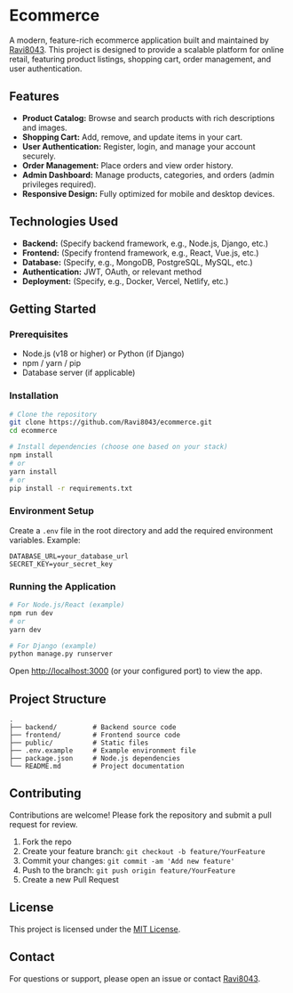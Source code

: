 # Ecommerce

A modern, feature-rich ecommerce application built and maintained by [Ravi8043](https://github.com/Ravi8043). This project is designed to provide a scalable platform for online retail, featuring product listings, shopping cart, order management, and user authentication.

## Features

- **Product Catalog:** Browse and search products with rich descriptions and images.
- **Shopping Cart:** Add, remove, and update items in your cart.
- **User Authentication:** Register, login, and manage your account securely.
- **Order Management:** Place orders and view order history.
- **Admin Dashboard:** Manage products, categories, and orders (admin privileges required).
- **Responsive Design:** Fully optimized for mobile and desktop devices.

## Technologies Used

- **Backend:** (Specify backend framework, e.g., Node.js, Django, etc.)
- **Frontend:** (Specify frontend framework, e.g., React, Vue.js, etc.)
- **Database:** (Specify, e.g., MongoDB, PostgreSQL, MySQL, etc.)
- **Authentication:** JWT, OAuth, or relevant method
- **Deployment:** (Specify, e.g., Docker, Vercel, Netlify, etc.)

## Getting Started

### Prerequisites

- Node.js (v18 or higher) or Python (if Django)
- npm / yarn / pip
- Database server (if applicable)

### Installation

```bash
# Clone the repository
git clone https://github.com/Ravi8043/ecommerce.git
cd ecommerce

# Install dependencies (choose one based on your stack)
npm install
# or
yarn install
# or
pip install -r requirements.txt
```

### Environment Setup

Create a `.env` file in the root directory and add the required environment variables. Example:

```
DATABASE_URL=your_database_url
SECRET_KEY=your_secret_key
```

### Running the Application

```bash
# For Node.js/React (example)
npm run dev
# or
yarn dev

# For Django (example)
python manage.py runserver
```

Open [http://localhost:3000](http://localhost:3000) (or your configured port) to view the app.

## Project Structure

```plaintext
.
├── backend/         # Backend source code
├── frontend/        # Frontend source code
├── public/          # Static files
├── .env.example     # Example environment file
├── package.json     # Node.js dependencies
└── README.md        # Project documentation
```

## Contributing

Contributions are welcome! Please fork the repository and submit a pull request for review.

1. Fork the repo
2. Create your feature branch: `git checkout -b feature/YourFeature`
3. Commit your changes: `git commit -am 'Add new feature'`
4. Push to the branch: `git push origin feature/YourFeature`
5. Create a new Pull Request

## License

This project is licensed under the [MIT License](LICENSE).

## Contact

For questions or support, please open an issue or contact [Ravi8043](https://github.com/Ravi8043).

